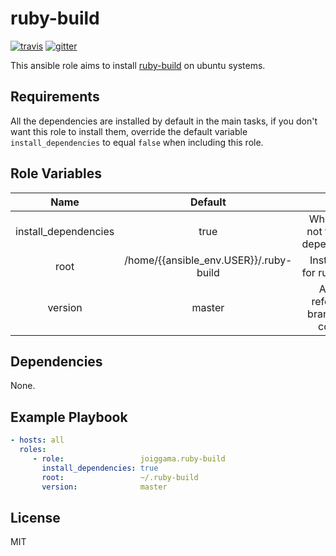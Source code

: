 ruby-build
=========

[![travis](https://img.shields.io/travis/joiggama/ansible-ruby-build.svg)](https://travis-ci.org/joiggama/ansible-ruby-build)
[![gitter](https://badges.gitter.im/Join%20Chat.svg)](https://gitter.im/joiggama/ansible-ruby-build)

This ansible role aims to install [ruby-build](https://github.com/sstephenson/ruby-build) on ubuntu systems.

Requirements
------------

All the dependencies are installed by default in the main tasks, if you don't want this role to install them, override the default variable `install_dependencies` to equal `false` when including this role.


Role Variables
--------------

| Name                 | Default                                |                                        |
|:--------------------:|:--------------------------------------:|:--------------------------------------:|
| install_dependencies | true                                   | Whether or not to install dependencies |
| root                 | /home/{{ansible_env.USER}}/.ruby-build | Install path for ruby-build            |
| version              | master                                 | Any git reference: branch, tag, commit |

Dependencies
------------

None.

Example Playbook
----------------

```yml
- hosts: all
  roles:
     - role:                 joiggama.ruby-build
       install_dependencies: true
       root:                 ~/.ruby-build
       version:              master
```

License
-------

MIT
